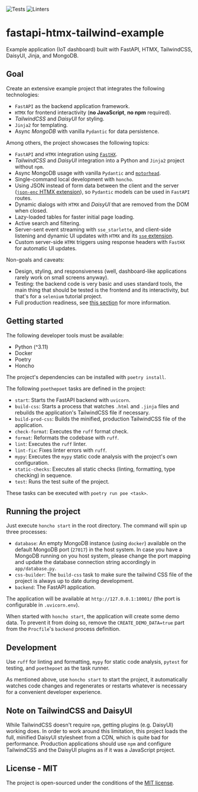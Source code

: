 ![Tests](https://github.com/volfpeter/fastapi-htmx-tailwind-example/actions/workflows/tests.yml/badge.svg)
![Linters](https://github.com/volfpeter/fastapi-htmx-tailwind-example/actions/workflows/linters.yml/badge.svg)

# fastapi-htmx-tailwind-example

Example application (IoT dashboard) built with FastAPI, HTMX, TailwindCSS, DaisyUI, Jinja, and MongoDB.

## Goal

Create an extensive example project that integrates the following technologies:

- `FastAPI` as the backend application framework.
- `HTMX` for frontend interactivity (**no JavaScript**, **no npm** required).
- _TailwindCSS_ and _DaisyUI_ for styling.
- `Jinja2` for templating.
- Async _MongoDB_ with vanilla `Pydantic` for data persistence.

Among others, the project showcases the following topics:

- `FastAPI` and `HTMX` integration using [`FastHX`](https://volfpeter.github.io/fasthx/).
- _TailwindCSS_ and _DaisyUI_ integration into a Python and `Jinja2` project without `npm`.
- Async MongoDB usage with vanilla `Pydantic` and [`motorhead`](https://volfpeter.github.io/motorhead/).
- Single-command local development with `honcho`.
- Using JSON instead of form data between the client and the server ([`json-enc` HTMX extension](https://github.com/bigskysoftware/htmx-extensions/blob/main/src/json-enc/README.md)), so `Pydantic` models can be used in `FastAPI` routes.
- Dynamic dialogs with `HTMX` and _DaisyUI_ that are removed from the DOM when closed.
- Lazy-loaded tables for faster initial page loading.
- Active search and filtering.
- Server-sent event streaming with `sse_starlette`, and client-side listening and dynamic UI updates with `HTMX` and its [`sse` extension](https://github.com/bigskysoftware/htmx-extensions/blob/main/src/sse/README.md).
- Custom server-side `HTMX` triggers using response headers with `FastHX` for automatic UI updates.

Non-goals and caveats:

- Design, styling, and responsiveness (well, dashboard-like applications rarely work on small screens anyway).
- Testing: the backend code is very basic and uses standard tools, the main thing that should be tested is the frontend and its interactivity, but that's for a `selenium` tutorial project.
- Full production readiness, see [this section](#Note-on-TailwindCSS-and-DaisyUI) for more information.

## Getting started

The following developer tools must be available:

- Python (^3.11)
- Docker
- Poetry
- Honcho

The project's dependencies can be installed with `poetry install`.

The following `poethepoet` tasks are defined in the project:

- `start`: Starts the FastAPI backend with `uvicorn`.
- `build-css`: Starts a process that watches `.html` and `.jinja` files and rebuilds the application's TailwindCSS file if necessary.
- `build-prod-css`: Builds the minified, production TailwindCSS file of the application.
- `check-format`: Executes the `ruff` format check.
- `format`: Reformats the codebase with `ruff`.
- `lint`: Executes the `ruff` linter.
- `lint-fix`: Fixes linter errors with `ruff`.
- `mypy`: Executes the `mypy` static code analysis with the project's own configuration.
- `static-checks`: Executes all static checks (linting, formatting, type checking) in sequence.
- `test`: Runs the test suite of the project.

These tasks can be executed with `poetry run poe <task>`.

## Running the project

Just execute `honcho start` in the root directory. The command will spin up three processes:

- `database`: An empty MongoDB instance (using `docker`) available on the default MongoDB port (`27017`) in the host system. In case you have a MongoDB running on you host system, please change the port mapping and update the database connection string accordingly in `app/database.py`.
- `css-builder`: The `build-css` task to make sure the tailwind CSS file of the project is always up to date during development.
- `backend`: The FastAPI application.

The application will be available at `http://127.0.0.1:10001/` (the port is configurable in `.uvicorn.env`).

When started with `honcho start`, the application will create some demo data. To prevent it from doing so, remove the `CREATE_DEMO_DATA=true` part from the `Procfile`'s `backend` process definition.

## Development

Use `ruff` for linting and formatting, `mypy` for static code analysis, `pytest` for testing, and `poethepoet` as the task runner.

As mentioned above, use `honcho start` to start the project, it automatically watches code changes and regenerates or restarts whatever is necessary for a convenient developer experience.

## Note on TailwindCSS and DaisyUI

While TailwindCSS doesn't require `npm`, getting plugins (e.g. DaisyUI) working does. In order to work around this limitation, this project loads the full, minified DaisyUI stylesheet from a CDN, which is quite bad for performance. Production applications should use `npm` and configure TailwindCSS and the DaisyUI plugins as if it was a JavaScript project.

## License - MIT

The project is open-sourced under the conditions of the [MIT license](https://choosealicense.com/licenses/mit/).

